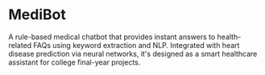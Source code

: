 # MediBot
A rule-based medical chatbot that provides instant answers to health-related FAQs using keyword extraction and NLP. Integrated with heart disease prediction via neural networks, it's designed as a smart healthcare assistant for college final-year projects.
